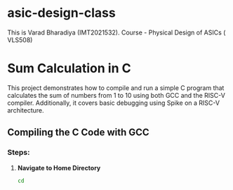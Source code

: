 # asic-design-class
This is Varad Bharadiya (IMT2021532). Course - Physical Design of ASICs ( VLS508)

# Sum Calculation in C

This project demonstrates how to compile and run a simple C program that calculates the sum of numbers from 1 to 10 using both GCC and the RISC-V compiler. Additionally, it covers basic debugging using Spike on a RISC-V architecture.

## Compiling the C Code with GCC

### Steps:

1. **Navigate to Home Directory**
   ```bash
   cd


